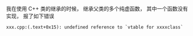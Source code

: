 我在使用 C++ 类的继承的时候， 继承父类的多个纯虚函数， 其中一个函数没有实现， 报了如下错误
```
xxx.cpp:(.text+0x15): undefined reference to `vtable for xxxxclass`
```